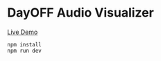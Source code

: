 # DayOFF Audio Visualizer

[Live Demo](https://drzlo13.github.io/dayoff-audio-visualizer-v1/)

```
npm install
npm run dev
```

